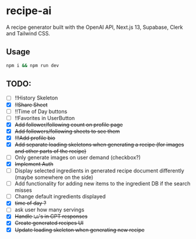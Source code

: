# recipe-ai

A recipe generator built with the OpenAI API, Next.js 13, Supabase, Clerk and Tailwind CSS.

## Usage

```bash
npm i && npm run dev
```

## TODO:

- [ ] !!History Skeleton
- [x] ~~!!Share Sheet~~
- [ ] !!Time of Day buttons
- [ ] !!Favorites in UserButton
- [x] ~~Add follower/following count on profile page~~
- [x] ~~Add followers/following sheets to see them~~
- [x] ~~!!!Add profile bio~~
- [x] ~~Add separate loading skeletons when generating a recipe (for images and other parts of the recipe)~~
- [ ] Only generate images on user demand (checkbox?)
- [x] ~~Implement Auth~~
- [ ] Display selected ingredients in generated recipe document differently (maybe somewhere on the side)
- [ ] Add functionality for adding new items to the ingredient DB if the search misses
- [ ] Change default ingredients displayed
- [x] ~~time of day ?~~
- [ ] ask user how many servings
- [x] ~~Handle `\n`'s in GPT responses~~
- [x] ~~Create generated recipes UI~~
- [x] ~~Update loading skeleton when generating new recipe~~
